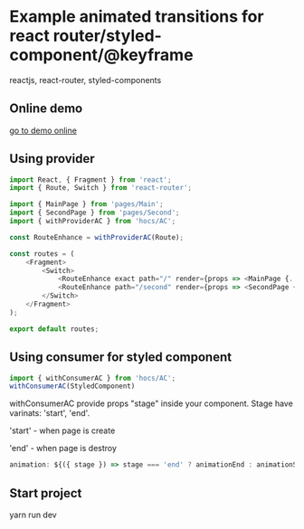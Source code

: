 # Example animated transitions for react router/styled-component/@keyframe
reactjs, react-router, styled-components

## Online demo
[go to demo online](https://react-router-ac.surge.sh/)

## Using provider
```js
import React, { Fragment } from 'react';
import { Route, Switch } from 'react-router';

import { MainPage } from 'pages/Main';
import { SecondPage } from 'pages/Second';
import { withProviderAC } from 'hocs/AC';

const RouteEnhance = withProviderAC(Route);

const routes = (
	<Fragment>
		<Switch>
			<RouteEnhance exact path="/" render={props => <MainPage {...props}/>}/>
			<RouteEnhance path="/second" render={props => <SecondPage {...props}/>}/>
		</Switch>
	</Fragment>
);

export default routes;
```

## Using consumer for styled component
```js
import { withConsumerAC } from 'hocs/AC';
withConsumerAC(StyledComponent)
```

withConsumerAC provide props "stage" inside your component. Stage have varinats: 'start', 'end'.


'start' - when page is create


'end' - when page is destroy


```js
animation: ${({ stage }) => stage === 'end' ? animationEnd : animationStart} 0.5s linear forwards;
```

## Start project
yarn run dev
